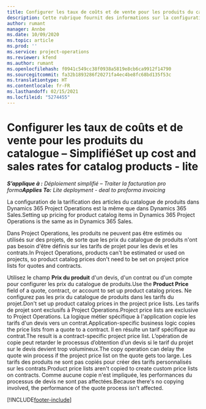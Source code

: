 ```yaml
---
title: Configurer les taux de coûts et de vente pour les produits du catalogue – Simplifié
description: Cette rubrique fournit des informations sur la configuration des taux de coûts et de vente pour les articles d’un catalogue de produits.
author: rumant
manager: Annbe
ms.date: 10/09/2020
ms.topic: article
ms.prod: ''
ms.service: project-operations
ms.reviewer: kfend
ms.author: rumant
ms.openlocfilehash: f0941c549cc38f0938a5819e8cb6ca9912f14790
ms.sourcegitcommit: fa32b1893286f20271fa4ec4be8fc68bd135f53c
ms.translationtype: HT
ms.contentlocale: fr-FR
ms.lasthandoff: 02/15/2021
ms.locfileid: "5274455"
---
```

# <a name="set-up-cost-and-sales-rates-for-catalog-products---lite"></a><span data-ttu-id="00667-103">Configurer les taux de coûts et de vente pour les produits du catalogue – Simplifié</span><span class="sxs-lookup"><span data-stu-id="00667-103">Set up cost and sales rates for catalog products - lite</span></span>

<span data-ttu-id="00667-104">_**S’applique à :** Déploiement simplifié – Traiter la facturation pro forma_</span><span class="sxs-lookup"><span data-stu-id="00667-104">_**Applies To:** Lite deployment - deal to proforma invoicing_</span></span>


<span data-ttu-id="00667-105">La configuration de la tarification des articles du catalogue de produits dans Dynamics 365 Project Operations est la même que dans Dynamics 365 Sales.</span><span class="sxs-lookup"><span data-stu-id="00667-105">Setting up pricing for product catalog items in Dynamics 365 Project Operations is the same as in Dynamics 365 Sales.</span></span>

<span data-ttu-id="00667-106">Dans Project Operations, les produits ne peuvent pas être estimés ou utilisés sur des projets, de sorte que les prix du catalogue de produits n'ont pas besoin d'être définis sur les tarifs de projet pour les devis et les contrats.</span><span class="sxs-lookup"><span data-stu-id="00667-106">In Project Operations, products can't be estimated or used on projects, so product catalog prices don't need to be set on project price lists for quotes and contracts.</span></span>

<span data-ttu-id="00667-107">Utilisez le champ **Prix du produit** d'un devis, d'un contrat ou d'un compte pour configurer les prix du catalogue de produits.</span><span class="sxs-lookup"><span data-stu-id="00667-107">Use the **Product Price** field of a quote, contract, or account to set up product catalog prices.</span></span> <span data-ttu-id="00667-108">Ne configurez pas les prix du catalogue de produits dans les tarifs du projet.</span><span class="sxs-lookup"><span data-stu-id="00667-108">Don't set up product catalog prices in the project price lists.</span></span> <span data-ttu-id="00667-109">Les tarifs de projet sont exclusifs à Project Operations.</span><span class="sxs-lookup"><span data-stu-id="00667-109">Project price lists are exclusive to Project Operations.</span></span> <span data-ttu-id="00667-110">La logique métier spécifique à l'application copie les tarifs d'un devis vers un contrat.</span><span class="sxs-lookup"><span data-stu-id="00667-110">Application-specific business logic copies the price lists from a quote to a contract.</span></span> <span data-ttu-id="00667-111">Il en résulte un tarif spécifique au contrat.</span><span class="sxs-lookup"><span data-stu-id="00667-111">The result is a contract-specific project price list.</span></span> <span data-ttu-id="00667-112">L’opération de copie peut retarder le processus d’obtention d’un devis si le tarif du projet sur le devis devient trop volumineux.</span><span class="sxs-lookup"><span data-stu-id="00667-112">The copy operation can delay the quote win process if the project price list on the quote gets too large.</span></span> <span data-ttu-id="00667-113">Les tarifs des produits ne sont pas copiés pour créer des tarifs personnalisés sur les contrats.</span><span class="sxs-lookup"><span data-stu-id="00667-113">Product price lists aren't copied to create custom price lists on contracts.</span></span> <span data-ttu-id="00667-114">Comme aucune copie n'est impliquée, les performances du processus de devis ne sont pas affectées.</span><span class="sxs-lookup"><span data-stu-id="00667-114">Because there's no copying involved, the performance of the quote process isn't affected.</span></span>


[!INCLUDE[footer-include](../../includes/footer-banner.md)]